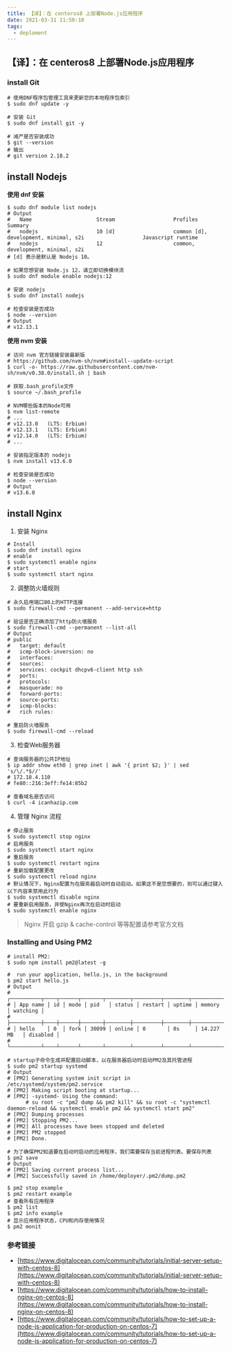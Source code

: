 ```yaml
---
title: 【译】：在 centeros8 上部署Node.js应用程序
date: 2021-03-31 11:50:18
tags:
  - deploment
---
```


## 【译】：在 centeros8 上部署Node.js应用程序

### install Git

```
# 使用DNF程序包管理工具来更新您的本地程序包索引
$ sudo dnf update -y

# 安装 Git
$ sudo dnf install git -y

# 减产是否安装成功
$ git --version
# 输出
# git version 2.18.2
```

## install Nodejs

**使用 dnf 安装**

```
$ sudo dnf module list nodejs
# Output
#   Name                     Stream                   Profiles                                                Summary
#   nodejs                   10 [d]                   common [d], development, minimal, s2i                   Javascript runtime
#   nodejs                   12                       common, development, minimal, s2i
# [d] 表示是默认是 Nodejs 10。

# 如果您想安装 Node.js 12，请立即切换模块流
$ sudo dnf module enable nodejs:12

# 安装 nodejs
$ sudo dnf install nodejs

# 检查安装是否成功
$ node --version
# Output
# v12.13.1
```

**使用 nvm 安装**

```
# 访问 nvm 官方链接安装最新版
# https://github.com/nvm-sh/nvm#install--update-script
$ curl -o- https://raw.githubusercontent.com/nvm-sh/nvm/v0.38.0/install.sh | bash

# 获取.bash_profile文件
$ source ~/.bash_profile

# NVM哪些版本的Node可用
$ nvm list-remote
# ...
# v12.13.0   (LTS: Erbium)
# v12.13.1   (LTS: Erbium)
# v12.14.0   (LTS: Erbium)
# ...

# 安装指定版本的 nodejs
$ nvm install v13.6.0

# 检查安装是否成功
$ node --version
# Output
# v13.6.0
```

## install Nginx

1. 安装 Nginx

```
# Install
$ sudo dnf install nginx
# enable
$ sudo systemctl enable nginx
# start
$ sudo systemctl start nginx
```

2. 调整防火墙规则

```
# 永久启用端口80上的HTTP连接
$ sudo firewall-cmd --permanent --add-service=http

# 验证是否正确添加了http防火墙服务
$ sudo firewall-cmd --permanent --list-all
# Output
# public
#   target: default
#   icmp-block-inversion: no
#   interfaces:
#   sources: 
#   services: cockpit dhcpv6-client http ssh
#   ports: 
#   protocols: 
#   masquerade: no
#   forward-ports: 
#   source-ports: 
#   icmp-blocks: 
#   rich rules:

# 重启防火墙服务
$ sudo firewall-cmd --reload
```

3. 检查Web服务器

```
# 查询服务器的公共IP地址
$ ip addr show eth0 | grep inet | awk '{ print $2; }' | sed 's/\/.*$//'
# 172.18.4.110
# fe80::216:3eff:fe14:85b2

# 查看域名是否访问
$ curl -4 icanhazip.com
```

4. 管理 Nginx 流程

```
# 停止服务
$ sudo systemctl stop nginx
# 启用服务
$ sudo systemctl start nginx
# 重启服务
$ sudo systemctl restart nginx
# 重新加载配置更改
$ sudo systemctl reload nginx
# 默认情况下，Nginx配置为在服务器启动时自动启动。如果这不是您想要的，则可以通过键入以下内容来禁用此行为
$ sudo systemctl disable nginx
# 要重新启用服务，并使Nginx再次在启动时启动
$ sudo systemctl enable nginx
```

> Nginx 开启 gzip & cache-control 等等配置请参考官方文档

### Installing and Using PM2

```
# install PM2:
$ sudo npm install pm2@latest -g

#  run your application, hello.js, in the background
$ pm2 start hello.js
# Output
# ┌──────────┬────┬──────┬───────┬────────┬─────────┬────────┬─────────────┬──────────┐
# │ App name │ id │ mode │ pid   │ status │ restart │ uptime │ memory      │ watching │
# ├──────────┼────┼──────┼───────┼────────┼─────────┼────────┼─────────────┼──────────┤
# │ hello    │ 0  │ fork │ 30099 │ online │ 0       │ 0s     │ 14.227 MB   │ disabled │
# └──────────┴────┴──────┴───────┴────────┴─────────┴────────┴─────────────┴──────────┘

# startup子命令生成并配置启动脚本，以在服务器启动时启动PM2及其托管进程
$ sudo pm2 startup systemd
# Output
# [PM2] Generating system init script in /etc/systemd/system/pm2.service
# [PM2] Making script booting at startup...
# [PM2] -systemd- Using the command:
      # su root -c "pm2 dump && pm2 kill" && su root -c "systemctl daemon-reload && systemctl enable pm2 && systemctl start pm2"
# [PM2] Dumping processes
# [PM2] Stopping PM2...
# [PM2] All processes have been stopped and deleted
# [PM2] PM2 stopped
# [PM2] Done.

# 为了确保PM2知道要在启动时启动的应用程序，我们需要保存当前进程列表。要保存列表
$ pm2 save
# Output
# [PM2] Saving current process list...
# [PM2] Successfully saved in /home/deployer/.pm2/dump.pm2

$ pm2 stop example
$ pm2 restart example
# 查看所有应用程序
$ pm2 list
$ pm2 info example
# 显示应用程序状态，CPU和内存使用情况
$ pm2 monit
```

### 参考链接

- [https://www.digitalocean.com/community/tutorials/initial-server-setup-with-centos-8](https://www.digitalocean.com/community/tutorials/initial-server-setup-with-centos-8)
- [https://www.digitalocean.com/community/tutorials/how-to-install-nginx-on-centos-8](https://www.digitalocean.com/community/tutorials/how-to-install-nginx-on-centos-8)
- [https://www.digitalocean.com/community/tutorials/how-to-set-up-a-node-js-application-for-production-on-centos-7](https://www.digitalocean.com/community/tutorials/how-to-set-up-a-node-js-application-for-production-on-centos-7)